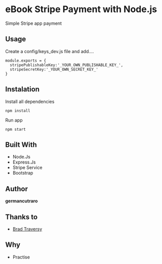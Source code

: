 # eBook Stripe Payment with Node.js

Simple Stripe app payment

## Usage

Create a config/keys_dev.js file and add....

```
module.exports = {
  stripePublishableKey:'_YOUR_OWN_PUBLISHABLE_KEY_',
  stripeSecretKey:'_YOUR_OWN_SECRET_KEY_'
}
```
## Instalation

Install all dependencies

```
npm install
```

Run app

```
npm start
```

## Built With

* Node.Js
* Express.Js
* Stripe Service
* Bootstrap

## Author

**germancutraro**

## Thanks to

* [Brad Traversy](https://www.youtube.com/user/TechGuyWeb)

## Why

* Practise
